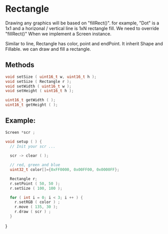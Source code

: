 # Rectangle

Drawing any graphics will be based on "fillRect()". for example, "Dot" is a 1x1 and a horizonal / vertical line is 1xN rectangle fill. We need to override "fillRect()" When we implement a Screen instance.

Similar to line, Rectangle has color, point and endPoint.
It inherit Shape and Fillable. we can draw and fill a rectangle.

## Methods
```cpp
void setSize ( uint16_t w, uint16_t h );
void setSize ( Rectangle r );
void setWidth ( uint16_t w );
void setHeight ( uint16_t h );

uint16_t getWidth ( );
uint16_t getHeight ( );
```
## Example:
```cpp
Screen *scr ;

void setup ( ) {
  // Init your scr ...
  
  scr -> clear ( );

  // red, green and blue
  uint32_t color[]={0xFF0000, 0x00FF00, 0x0000FF};

  Rectangle r;
  r.setPoint ( 50, 50 );
  r.setSize ( 100, 100 );

  for ( int i = 0; i < 3; i ++ ) {
    r.setRGB ( color ) ;
    r.move ( 135, 30 );
    r.draw ( scr ) ;
  }
```

                                                                                                                                                                                                                                                                                                                                                                                                                                                                                                                                                                                                                                                                                                                                                                                                                                                                                                                                                                                                                                                                                                                                                                                                                                                                                                                                                                                                                                                                                                                                                                                                                                  
}
```
